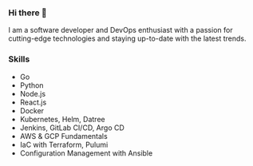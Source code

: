 ### Hi there 👋

I am a software developer and DevOps enthusiast with a passion for cutting-edge technologies and staying up-to-date with the latest trends.

### Skills
* Go
* Python
* Node.js
* React.js
* Docker
* Kubernetes, Helm, Datree
* Jenkins, GitLab CI/CD, Argo CD
* AWS & GCP Fundamentals
* IaC with Terraform, Pulumi
* Configuration Management with Ansible
<!--
**umjoshua/umjoshua** is a ✨ _special_ ✨ repository because its `README.md` (this file) appears on your GitHub profile.

Here are some ideas to get you started:

- 🔭 I’m currently working on ...
- 🌱 I’m currently learning ...
- 👯 I’m looking to collaborate on ...
- 🤔 I’m looking for help with ...
- 💬 Ask me about ...
- 📫 How to reach me: ...
- 😄 Pronouns: ...
- ⚡ Fun fact: ...
-->
